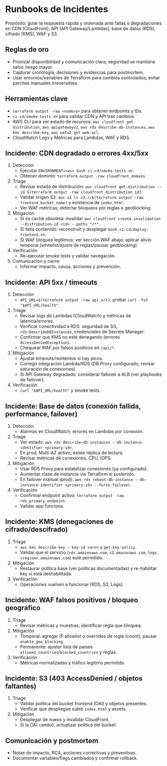 # Runbooks de Incidentes

Propósito: guiar la respuesta rápida y ordenada ante fallas o degradaciones en CDN (CloudFront), API (API Gateway/Lambdas), base de datos (RDS), cifrado (KMS), WAF y S3.

## Reglas de oro
- Priorizar disponibilidad y comunicación clara; seguridad se mantiene salvo riesgo mayor.
- Capturar cronología, decisiones y evidencias para postmortem.
- Usar entornos/variables de Terraform para cambios controlados; evitar parches manuales irreversibles.

## Herramientas clave
- `terraform output -raw <nombre>` para obtener endpoints y IDs.
- `ci-cd/smoke-tests.sh` para validar CDN y API tras cambios.
- AWS CLI para ver estado de recursos: `aws cloudfront get-distribution`, `aws apigatewayv2`, `aws rds describe-db-instances`, `aws kms describe-key`, `aws wafv2 get-web-acl`.
- CloudWatch Logs y Métricas para Lambdas, WAF y RDS.

## Incidente: CDN degradado o errores 4xx/5xx
1. Detección
   - Ejecutar `ENVIRONMENT=<ws> bash ci-cd/smoke-tests.sh`.
   - Obtener dominio: `terraform output -raw cloudfront_domain`.
2. Triage
   - Revisar estado de distribución: `aws cloudfront get-distribution --id $(terraform output -raw cloudfront_distribution_id)`.
   - Validar origen S3: `aws s3 ls s3://$(terraform output -raw frontend_bucket_name)` y existencia de `index.html`.
   - Ver WAF métricas; detectar bloqueos por reglas o geoblocking.
3. Mitigación
   - Si es caché obsoleta: invalidar `aws cloudfront create-invalidation --distribution-id <id> --paths "/*"`.
   - Si falta contenido: reconstruir y desplegar `bash ci-cd/deploy-frontend.sh`.
   - Si WAF bloquea legítimos: ver sección WAF abajo; aplicar alivio temporal (whitelist/ajuste de reglas/pausar geoblocking).
4. Verificación
   - Re-ejecutar smoke tests y validar navegación.
5. Comunicación y cierre
   - Informar impacto, causa, acciones y prevención.

## Incidente: API 5xx / timeouts
1. Detección
   - `API_URL=$(terraform output -raw api_url)`; probar `curl -fsS "$API_URL/health"`.
2. Triage
   - Revisar logs de Lambdas (CloudWatch) y métricas de latencia/errores.
   - Verificar conectividad a RDS: seguridad de SG, `rds:DescribeDBInstances`, credenciales de Secrets Manager.
   - Confirmar que KMS no esté denegando (errores `AccessDeniedException`).
   - Chequear WAF por falsos positivos en `/api/*`.
3. Mitigación
   - Ajustar timeouts/reintentos si hay picos.
   - Corregir integración Lambda/RDS (DB Proxy configurado; revisar saturación de conexiones).
   - Si API Gateway degradado: considerar failover a ALB (ver playbooks de failover).
4. Verificación
   - `curl "$API_URL/health"` y smoke tests.

## Incidente: Base de datos (conexión fallida, performance, failover)
1. Detección
   - Alarmas en CloudWatch; errores en Lambdas por conexión.
2. Triage
   - Ver estado: `aws rds describe-db-instances --db-instance-identifier <primary-id>`.
   - En prod, Multi-AZ activo; existe réplica de lectura.
   - Revisar métricas de conexiones, CPU, IOPS.
3. Mitigación
   - Usar RDS Proxy para estabilizar conexiones (ya configurado).
   - Aumentar clase de instancia vía Terraform si sostenido.
   - En failover manual (prod): `aws rds reboot-db-instance --db-instance-identifier <primary-id> --force-failover`.
4. Verificación
   - Confirmar endpoint activo: `terraform output -raw rds_primary_endpoint`.
   - Validar app funciona.

## Incidente: KMS (denegaciones de cifrado/descifrado)
1. Triage
   - `aws kms describe-key --key-id <arn>` y `get-key-policy`.
   - Validar que el servicio (`rds.amazonaws.com`, `s3.amazonaws.com`, `logs.<region>.amazonaws.com`) esté permitido.
2. Mitigación
   - Restaurar política base (ver políticas documentadas) y re-habilitar key si está deshabilitada.
3. Verificación
   - Operaciones vuelven a funcionar (RDS, S3, Logs).

## Incidente: WAF falsos positivos / bloqueo geográfico
1. Triage
   - Revisar métricas y muestras; identificar regla que bloquea.
2. Mitigación
   - Temporal: agregar IP allowlist o overrides de regla (count), pausar `enable_geo_blocking`.
   - Permanente: ajustar lista de países `allowed_countries`/`blocked_countries` y reglas.
3. Verificación
   - Métricas normalizadas y tráfico legítimo permitido.

## Incidente: S3 (403 AccessDenied / objetos faltantes)
1. Triage
   - Validar política del bucket frontend (OAI) y objetos presentes.
   - Verificar que despliegue subió `index.html` y assets.
2. Mitigación
   - Desplegar de nuevo y invalidar CloudFront.
   - Si la OAI cambió, actualizar política del bucket.

## Comunicación y postmortem
- Notas de impacto, RCA, acciones correctivas y preventivas.
- Documentar variables/flags cambiados y confirmar rollback.